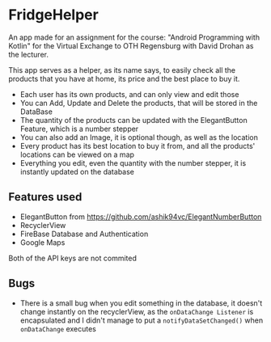 # FridgeHelper
An app made for an assignment for the course: "Android Programming with Kotlin" for the Virtual Exchange to OTH Regensburg with David Drohan as the lecturer.

This app serves as a helper, as its name says, to easily check all the products that you have at home, its price and the best place to buy it. 

- Each user has its own products, and can only view and edit those
- You can Add, Update and Delete the products, that will be stored in the DataBase
- The quantity of the products can be updated with the ElegantButton Feature, which is a number stepper
- You can also add an Image, it is optional though, as well as the location
- Every product has its best location to buy it from, and all the products' locations can be viewed on a map
- Everything you edit, even the quantity with the number stepper, it is instantly updated on the database

## Features used
- ElegantButton from https://github.com/ashik94vc/ElegantNumberButton
- RecyclerView
- FireBase Database and Authentication
- Google Maps

Both of the API keys are not commited

## Bugs
- There is a small bug when you edit something in the database, it doesn't change instantly on the recyclerView, as the `onDataChange Listener` is encapsulated and I didn't manage to put a `notifyDataSetChanged()` when `onDataChange` executes
